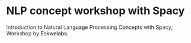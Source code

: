 # NLP concept workshop with Spacy

Introduction to Natural Language Processing Concepts with Spacy; <br>
Workshop by Eskwelabs.
